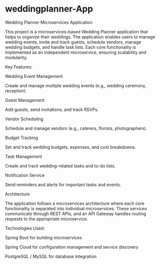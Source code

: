 # weddingplanner-App
Wedding Planner Microservices Application

This project is a microservices-based Wedding Planner application that helps to organize their weddings. The application enables users to manage wedding events, invite and track guests, schedule vendors, manage wedding budgets, and handle task lists. Each core functionality is implemented as an independent microservice, ensuring scalability and modularity.

Key Features:

Wedding Event Management

  Create and manage multiple wedding events (e.g., wedding ceremony, reception).

Guest Management

  Add guests, send invitations, and track RSVPs.
  
Vendor Scheduling

  Schedule and manage vendors (e.g., caterers, florists, photographers).
  
Budget Tracking

  Set and track wedding budgets, expenses, and cost breakdowns.

Task Management

  Create and track wedding-related tasks and to-do lists.

Notification Service

  Send reminders and alerts for important tasks and events.


Architecture

The application follows a microservices architecture where each core functionality is separated into individual microservices. These services communicate through REST APIs, and an API Gateway handles routing requests to the appropriate microservice.

Technologies Used:

Spring Boot for building microservices

Spring Cloud for configuration management and service discovery

PostgreSQL / MySQL for database integration
